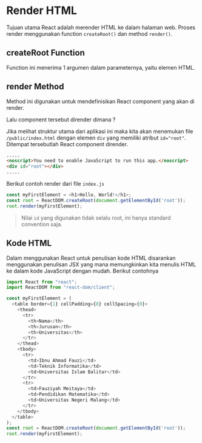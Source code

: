 # Render HTML

Tujuan utama React adalah merender HTML ke dalam halaman web. Proses render menggunakan function <code>createRoot()</code> dan method <code>render()</code>.

## createRoot Function

Function ini menerima 1 argumen dalam parameternya, yaitu elemen HTML.

## render Method

Method ini digunakan untuk mendefinisikan React component yang akan di render.

Lalu component tersebut dirender dimana ?

Jika melihat struktur utama dari aplikasi ini maka kita akan menemukan file <code>/public/index.html</code> dengan elemen <code>div</code> yang memiliki atribut <code>id="root"</code>. Ditempat tersebutlah React component dirender.

``` html
.....
<noscript>You need to enable JavaScript to run this app.</noscript>
<div id="root"></div>
.....
```

Berikut contoh render dari file <code>index.js</code>

``` javascript
const myFirstElement = <h1>Hello, World!</h1>;
const root = ReactDOM.createRoot(document.getElementById('root'));
root.render(myFirstElement);
```

> Nilai <code>id</code> yang digunakan tidak selalu root, ini hanya standard convention saja.

## Kode HTML

Dalam menggunakan React untuk penulisan kode HTML disarankan menggunakan penulisan JSX yang mana memungkinkan kita menulis HTML ke dalam kode JavaScript dengan mudah. Berikut contohnya

``` javascript
import React from "react";
import ReactDOM from "react-dom/client";

const myFirstElement = (
  <table border={1} cellPadding={8} cellSpacing={0}>
    <thead>
      <tr>
        <th>Nama</th>
        <th>Jurusan</th>
        <th>Universitas</th>
      </tr>
    </thead>
    <tbody>
      <tr>
        <td>Ibnu Ahmad Fauzi</td>
        <td>Teknik Informatika</td>
        <td>Universitas Islam Balitar</td>
      </tr>
      <tr>
        <td>Fauziyah Meitaya</td>
        <td>Pendidikan Matematika</td>
        <td>Universitas Negeri Malang</td>
      </tr>
    </tbody>
  </table>
);
const root = ReactDOM.createRoot(document.getElementById('root'));
root.render(myFirstElement);
```
